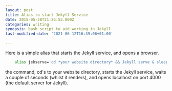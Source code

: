 ```yaml
---
layout: post
title: Alias to start Jekyll Service
date: 2015-05-28T21:26:53.000Z
categories: writing
synopsis: bash script to aid working in Jekyll
last-modified-date: '2021-06-12T16:39:06+01:00'

---
```


Here is a simple alias that starts the Jekyll service, and opens a browser.

```bash
    alias jekserve='cd *your website directory* && Jekyll serve & sleep 2 && open http://0.0.0.0:4000/'
```

the command, cd's to your website directory, starts the Jekyll service, waits a couple of seconds (whilst it renders), and opens localhost on port 4000 (the default server for Jekyll).
